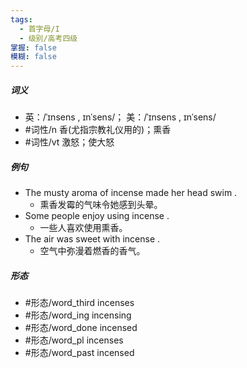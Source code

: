 ```yaml
---
tags:
  - 首字母/I
  - 级别/高考四级
掌握: false
模糊: false
---
```

##### 词义
- 英：/ˈɪnsens , ɪnˈsens/； 美：/ˈɪnsens , ɪnˈsens/
- #词性/n  香(尤指宗教礼仪用的)；熏香
- #词性/vt  激怒；使大怒
##### 例句
- The musty aroma of incense made her head swim .
	- 熏香发霉的气味令她感到头晕。
- Some people enjoy using incense .
	- 一些人喜欢使用熏香。
- The air was sweet with incense .
	- 空气中弥漫着燃香的香气。
##### 形态
- #形态/word_third incenses
- #形态/word_ing incensing
- #形态/word_done incensed
- #形态/word_pl incenses
- #形态/word_past incensed
